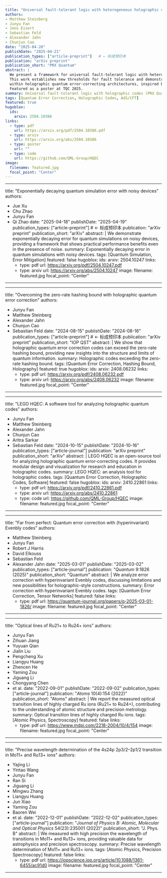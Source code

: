 ```yaml
---
title: "Universal fault-tolerant logic with heterogeneous holographic codes"
authors:
- Matthew Steinberg
- Junyu Fan
- Jens Eisert
- Sebastian Feld
- Alexander Jahn
- Chunjun Cao
date: "2025-04-20"
publishDate: "2025-04-21"
publication_types: ["article-preprint"]   # ← 标成预印本
publication: "arXiv preprint"
publication_short: "PRX Quantum"
abstract: |
  We present a framework for universal fault-tolerant logic with heterogeneous holographic codes. 
  This work establishes new thresholds for fault tolerance and demonstrates logical gate constructions 
  within holographic quantum error-correcting architectures, inspired by AdS/CFT duality. 
  Featured as a poster at TQC 2025.
summary: Universal fault-tolerant logic with holographic codes (PRX Quantum, 2025).
tags: [Quantum Error Correction, Holographic Codes, AdS/CFT]
featured: true
hugoblox:
  ids:
    arxiv: 2504.10386
links:
  - type: pdf
    url: https://arxiv.org/pdf/2504.10386.pdf
  - type: arxiv
    url: https://arxiv.org/abs/2504.10386
  - type: poster
    url: ""
  - type: code
    url: https://github.com/QML-Group/HQEC
image:
  filename: featured.jpg
  focal_point: "Center"
---
```

---
title: "Exponentially decaying quantum simulation error with noisy devices"
authors:
- Jue Xu
- Chu Zhao
- Junyu Fan
- Qi Zhao
date: "2025-04-18"
publishDate: "2025-04-19"
publication_types: ["article-preprint"]   # ← 标成预印本
publication: "arXiv preprint"
publication_short: "arXiv"
abstract: |
  We demonstrate exponentially decaying error for quantum simulations on noisy devices, 
  providing a framework that shows practical performance benefits even in the presence of noise.
summary: Exponentially decaying error in quantum simulations with noisy devices.
tags: [Quantum Simulation, Error Mitigation]
featured: false
hugoblox:
  ids:
    arxiv: 2504.10247
links:
  - type: pdf
    url: https://arxiv.org/pdf/2504.10247.pdf
  - type: arxiv
    url: https://arxiv.org/abs/2504.10247
image:
  filename: featured.jpg
  focal_point: "Center"
---
---
title: "Overcoming the zero-rate hashing bound with holographic quantum error correction"
authors:
- Junyu Fan
- Matthew Steinberg
- Alexander Jahn
- Chunjun Cao
- Sebastian Feld
date: "2024-08-15"
publishDate: "2024-08-16"
publication_types: ["article-preprint"]   # ← 标成预印本
publication: "arXiv preprint"
publication_short: "IOP QST"
abstract: |
  We show that holographic quantum error correction codes can exceed the zero-rate hashing bound, 
  providing new insights into the structure and limits of quantum information.
summary: Holographic codes exceeding the zero-rate hashing bound.
tags: [Quantum Error Correction, Hashing Bound, Holography]
featured: true
hugoblox:
  ids:
    arxiv: 2408.06232
links:
  - type: pdf
    url: https://arxiv.org/pdf/2408.06232.pdf
  - type: arxiv
    url: https://arxiv.org/abs/2408.06232
image:
  filename: featured.jpg
  focal_point: "Center"
---
---
title: "LEGO HQEC: A software tool for analyzing holographic quantum codes"
authors:
- Junyu Fan
- Matthew Steinberg
- Alexander Jahn
- Chunjun Cao
- Aritra Sarkar
- Sebastian Feld
date: "2024-10-15"
publishDate: "2024-10-16"
publication_types: ["article-journal"]
publication: "arXiv preprint"
publication_short: "arXiv"
abstract: |
  LEGO HQEC is an open-source tool for analyzing holographic quantum error-correcting codes. 
  It provides modular design and visualization for research and education in holographic codes.
summary: LEGO HQEC: an analysis tool for holographic codes.
tags: [Quantum Error Correction, Holographic Codes, Software]
featured: false
hugoblox:
  ids:
    arxiv: 2410.22861
links:
  - type: pdf
    url: https://arxiv.org/pdf/2410.22861.pdf
  - type: arxiv
    url: https://arxiv.org/abs/2410.22861
  - type: code
    url: https://github.com/QML-Group/HQEC
image:
  filename: featured.jpg
  focal_point: "Center"
---
---
title: "Far from perfect: Quantum error correction with (hyperinvariant) Evenbly codes"
authors:
- Matthew Steinberg
- Junyu Fan
- Robert J Harris
- David Elkouss
- Sebastian Feld
- Alexander Jahn
date: "2025-03-01"
publishDate: "2025-03-02"
publication_types: ["article-journal"]
publication: "*Quantum* 9:1826 (2025)"
publication_short: "Quantum"
abstract: |
  We analyze error correction with hyperinvariant Evenbly codes, discussing limitations and 
  new possibilities for holographic-style constructions.
summary: Error correction with hyperinvariant Evenbly codes.
tags: [Quantum Error Correction, Tensor Networks]
featured: false
links:
  - type: pdf
    url: https://quantum-journal.org/papers/q-2025-03-01-1826/
image:
  filename: featured.jpg
  focal_point: "Center"
---
---
title: "Optical lines of Ru21+ to Ru24+ ions"
authors:
- Junyu Fan
- Zihuan Jiang
- Yuyuan Qian
- Jialin Liu
- Pengcheng Xu
- Liangyu Huang
- Zhencen He
- Yaming Zou
- Jiguang Li
- Chongyang Chen
- et al.
date: "2022-09-01"
publishDate: "2022-09-02"
publication_types: ["article-journal"]
publication: "*Atoms* 10(4):154 (2022)"
publication_short: "Atoms"
abstract: |
  We report the measured optical transition lines of highly charged Ru ions (Ru21+ to Ru24+), 
  contributing to the understanding of atomic structure and precision metrology.
summary: Optical transition lines of highly charged Ru ions.
tags: [Atomic Physics, Spectroscopy]
featured: false
links:
  - type: pdf
    url: https://www.mdpi.com/2218-2004/10/4/154
image:
  filename: featured.jpg
  focal_point: "Center"
---
---
title: "Precise wavelength determination of the 4s24p 2p3/2–2p1/2 transition in Mo11+ and Ru13+ ions"
authors:
- Yajing Li
- Yintao Wang
- Junyu Fan
- Ran Si
- Jiguang Li
- Mingwu Zhang
- Liangyu Huang
- Jun Xiao
- Yaming Zou
- Baoren Wei
- et al.
date: "2022-12-01"
publishDate: "2022-12-02"
publication_types: ["article-journal"]
publication: "*Journal of Physics B: Atomic, Molecular and Optical Physics* 54(23):235001 (2022)"
publication_short: "J. Phys. B"
abstract: |
  We measured with high precision the wavelength of transitions in Mo11+ and Ru13+ ions, 
  providing valuable data for astrophysics and precision spectroscopy.
summary: Precise wavelength determination of Mo11+ and Ru13+ ions.
tags: [Atomic Physics, Precision Spectroscopy]
featured: false
links:
  - type: pdf
    url: https://iopscience.iop.org/article/10.1088/1361-6455/ac91d0
image:
  filename: featured.jpg
  focal_point: "Center"
---
